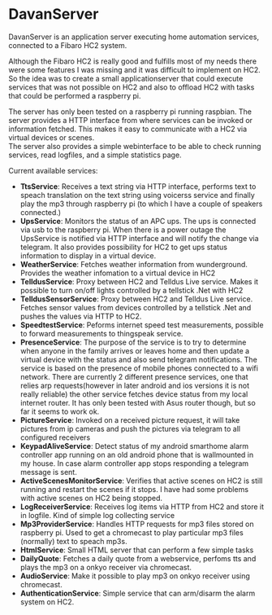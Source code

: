 # DavanServer
DavanServer is an application server executing home automation services, connected to a Fibaro HC2 system.

Although the Fibaro HC2 is really good and fulfills most of my needs there were some features I was missing and it 
was difficult to implement on HC2. So the idea was to create a small applicationserver that could execute services 
that was not possible on HC2 and also to offload HC2 with tasks that could be performed a raspberry pi. 

The server has only been tested on a raspberry pi running raspbian. The server provides a HTTP interface from where services can be invoked or information fetched. This makes it easy to communicate with a HC2 via virtual devices or scenes.<br>
The server also provides a simple webinterface to be able to check running services, read logfiles, and a simple statistics page.

Current available services:<br>
- **TtsService**: Receives a text string via HTTP interface, performs text to speach translation on the text string using voicerss service and finally play the mp3 through raspberry pi (to which I have a couple of speakers connected.) <br>
- **UpsService**: Monitors the status of an APC ups. The ups is connected via usb to the raspberry pi. When there is a power outage the UpsService is notified via HTTP interface and will notify the change via telegram. It also provides possibility for HC2 to get ups status information to display in a virtual device.<br>
- **WeatherService**: Fetches weather information from wunderground. Provides the weather infomation to a virtual device in HC2 
- **TelldusService**: Proxy between HC2 and Telldus Live service. Makes it possible to turn on/off lights controlled by a tellstick .Net with HC2
- **TelldusSensorService**: Proxy between HC2 and Telldus Live service. Fetches sensor values from devices controlled by a tellstick .Net and pushes the values via HTTP to HC2.
- **SpeedtestService**: Peforms internet speed test measurements, possible to forward measurements to thingspeak service.
- **PresenceService**: The purpose of the service is to try to determine when anyone in the family arrives or leaves home and then update a virtual device with the status and also send telegram notifications. The service is based on the presence of mobile phones connected to a wifi network. There are currently 2 different presence services, one that relies arp requests(however in later android and ios versions it is not really reliable) the other service fetches device status from my local internet router. It has only been tested with Asus router though, but so far it seems to work ok.
- **PictureService**: Invoked on a received picture request, it will take pictures from ip cameras and push the pictures via telegram to all configured receivers 
- **KeypadAliveService**: Detect status of my android smarthome alarm controller app running on an old android phone that is wallmounted in my house. In case alarm controller app stops responding a telegram message is sent.
- **ActiveScenesMonitorService**: Verifies that active scenes on HC2 is still running and restart the scenes if it stops. I have had some problems with active scenes on HC2 being stopped.
- **LogReceiverService**: Receives log items via HTTP from HC2 and store it in logfile. Kind of simple log collecting service
- **Mp3ProviderService**: Handles HTTP requests for mp3 files stored on raspberry pi. Used to get a chromecast to play particular mp3 files (normally) text to speach mp3s.
- **HtmlService**: Small HTML server that can perform a few simple tasks
- **DailyQuote**: Fetches a daily quote from a webservice, perfoms tts and plays the mp3 on a onkyo receiver via chromecast. 
- **AudioService**: Make it possible to play mp3 on onkyo receiver using chromecast.
- **AuthenticationService**: Simple service that can arm/disarm the alarm system on HC2. 
